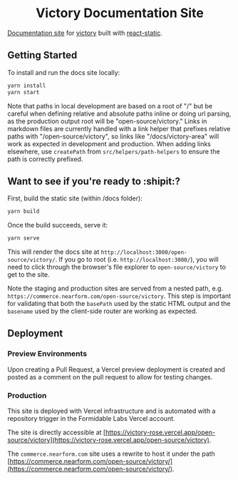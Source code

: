 <h1 align="center">Victory Documentation Site</h1>

[Documentation site](https://commerce.nearform.com/open-source/victory/) for [victory](https://github.com/FormidableLabs/victory) built with [react-static](https://github.com/nozzle/react-static).


## Getting Started

To install and run the docs site locally:

```bash
yarn install
yarn start
```

Note that paths in local development are based on a root of "/" but be careful when defining relative and absolute paths inline or doing url parsing, as the production output root will be "open-source/victory." Links in markdown files are currently handled with a link helper that prefixes relative paths with "/open-source/victory", so links like "/docs/victory-area" will work as expected in development and production. When adding links elsewhere, use `createPath` from `src/helpers/path-helpers` to ensure the path is correctly prefixed.

## Want to see if you're ready to :shipit:?

First, build the static site (within /docs folder):

```bash
yarn build
```
Once the build succeeds, serve it: 

```bash
yarn serve
```

This will render the docs site at `http://localhost:3000/open-source/victory/`. If you go to root (i.e. `http://localhost:3000/`), you will need to click through the browser's file explorer to `open-source/victory` to get to the site.

Note the staging and production sites are served from a nested path, e.g. `https://commerce.nearform.com/open-source/victory`. This step is important for validating that both the `basePath` used by the static HTML output and the `basename` used by the client-side router are working as expected.

## Deployment

### Preview Environments

Upon creating a Pull Request, a Vercel preview deployment is created and posted as a comment on the pull request to allow for testing changes.

### Production

This site is deployed with Vercel infrastructure and is automated with a repository trigger in the Formidable Labs Vercel account. 

The site is directly accessible at [https://victory-rose.vercel.app/open-source/victory](https://victory-rose.vercel.app/open-source/victory).

The `commerce.nearform.com` site uses a rewrite to host it under the path [https://commerce.nearform.com/open-source/victory/](https://commerce.nearform.com/open-source/victory/).
